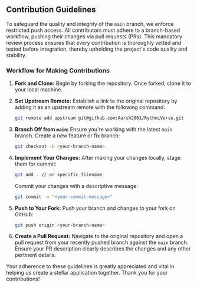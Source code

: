 ## Contribution Guidelines

To safeguard the quality and integrity of the `main` branch, we enforce restricted push access. All contributors must adhere to a branch-based workflow, pushing their changes via pull requests (PRs). This mandatory review process ensures that every contribution is thoroughly vetted and tested before integration, thereby upholding the project's code quality and stability.

### Workflow for Making Contributions

1. **Fork and Clone:**
   Begin by forking the repository. Once forked, clone it to your local machine.

2. **Set Upstream Remote:**
   Establish a link to the original repository by adding it as an upstream remote with the following command:
   ```sh
   git remote add upstream git@github.com:Aarsh2001/RythmiVerse.git
   ```

3. **Branch Off from `main`:**
   Ensure you're working with the latest `main` branch. Create a new feature or fix branch:
   ```sh
   git checkout -b <your-branch-name>
   ```

4. **Implement Your Changes:**
   After making your changes locally, stage them for commit:
   ```sh
   git add . // or specific filename
   ```
   Commit your changes with a descriptive message:
   ```sh
   git commit -m "<your-commit-message>"
   ```

5. **Push to Your Fork:**
   Push your branch and changes to your fork on GitHub:
   ```sh
   git push origin <your-branch-name>
   ```

6. **Create a Pull Request:**
   Navigate to the original repository and open a pull request from your recently pushed branch against the `main` branch. Ensure your PR description clearly describes the changes and any other pertinent details.

Your adherence to these guidelines is greatly appreciated and vital in helping us create a stellar application together. Thank you for your contributions!

